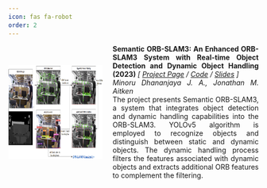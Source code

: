 ```yaml
---
icon: fas fa-robot
order: 2
---
```


<!-- Project 1 -->
<div style="display: flex; align-items: center; width: 100%;">
  <!-- Image on the Left -->
  <img src="/images/projects/Project_1/project_icon.png" width="190" height="190" style="margin-right: 20px;">

  <!-- Text on the Right -->
  <div style="flex: 1; text-align: justify;">
    <strong>Semantic ORB-SLAM3: An Enhanced ORB-SLAM3 System with Real-time Object Detection and Dynamic Object Handling (2023)</strong>
    <em>[
      <a href="https://github.com/minorudja" target="_blank">Project Page</a> /
      <a href="https://github.com/minorudja" target="_blank">Code</a> /
      <a href="https://github.com/minorudja" target="_blank">Slides</a>
    ]</em>
    <br>
    <em>Minoru Dhananjaya J. A., Jonathan M. Aitken</em>
    <br>
    The project presents Semantic ORB-SLAM3, a system that integrates object detection and dynamic handling capabilities into the ORB-SLAM3. YOLOv5 algorithm is employed to recognize objects and distinguish between static and dynamic objects. The dynamic handling process filters the features associated with dynamic objects and extracts additional ORB features to complement the filtering.  
  </div>
</div>

